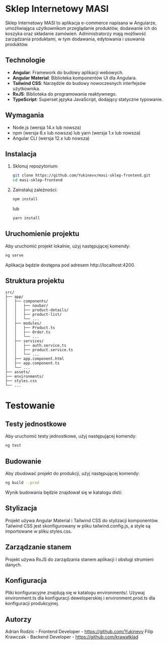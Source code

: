 # Sklep Internetowy MASI

Sklep Internetowy MASI to aplikacja e-commerce napisana w Angularze, umożliwiająca użytkownikom przeglądanie produktów, dodawanie ich do koszyka oraz składanie zamówień. Administratorzy mają możliwość zarządzania produktami, w tym dodawania, edytowania i usuwania produktów.

## Technologie

- **Angular**: Framework do budowy aplikacji webowych.
- **Angular Material**: Biblioteka komponentów UI dla Angulara.
- **Tailwind CSS**: Narzędzie do budowy nowoczesnych interfejsów użytkownika.
- **RxJS**: Biblioteka do programowania reaktywnego.
- **TypeScript**: Superset języka JavaScript, dodający statyczne typowanie.

## Wymagania

- Node.js (wersja 14.x lub nowsza)
- npm (wersja 6.x lub nowsza) lub yarn (wersja 1.x lub nowsza)
- Angular CLI (wersja 12.x lub nowsza)

## Instalacja

1. Sklonuj repozytorium:

    ```bash
    git clone https://github.com/Yukinevv/masi-sklep-frontend.git
    cd masi-sklep-frontend
    ```

2. Zainstaluj zależności:

    ```bash
    npm install
    ```

    lub

    ```bash
    yarn install
    ```

## Uruchomienie projektu

Aby uruchomić projekt lokalnie, użyj następującej komendy:

```bash
ng serve
```

Aplikacja będzie dostępna pod adresem http://localhost:4200.

## Struktura projektu

```
src/
├── app/
│   ├── components/
│   │   ├── navbar/
│   │   ├── product-details/
│   │   ├── product-list/
│   │   └── ...
│   ├── modules/
│   │   ├── Product.ts
│   │   ├── Order.ts
│   │   └── ...
│   ├── services/
│   │   ├── auth.service.ts
│   │   ├── product.service.ts
│   │   └── ...
│   ├── app.component.html
│   ├── app.component.ts
│   └── ...
├── assets/
├── environments/
├── styles.css
└── ...
```

# Testowanie

## Testy jednostkowe

Aby uruchomić testy jednostkowe, użyj następującej komendy:

```bash
ng test
```

## Budowanie

Aby zbudować projekt do produkcji, użyj następującej komendy:

```bash
ng build --prod
```

Wynik budowania będzie znajdował się w katalogu dist/.

## Stylizacja

Projekt używa Angular Material i Tailwind CSS do stylizacji komponentów. Tailwind CSS jest skonfigurowany w pliku tailwind.config.js, a style są importowane w pliku styles.css.

## Zarządzanie stanem

Projekt używa RxJS do zarządzania stanem aplikacji i obsługi strumieni danych.

## Konfiguracja

Pliki konfiguracyjne znajdują się w katalogu environments/. Używaj environment.ts dla konfiguracji deweloperskiej i environment.prod.ts dla konfiguracji produkcyjnej.

## Autorzy

Adrian Rodzic - Frontend Developer - https://github.com/Yukinevv
Filip Krawczak - Backend Developer - https://github.com/krawatklad
